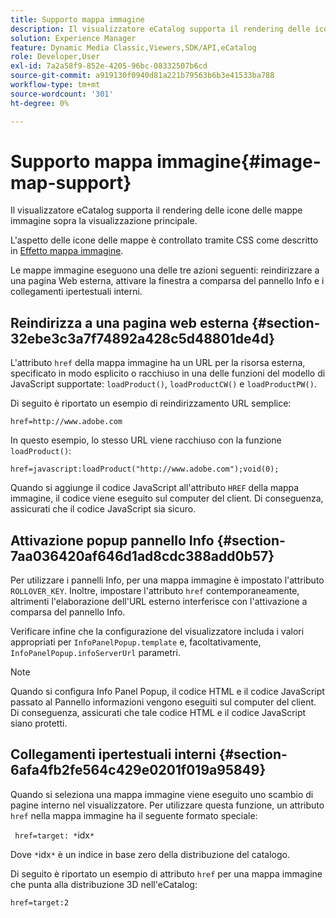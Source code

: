 ```yaml
---
title: Supporto mappa immagine
description: Il visualizzatore eCatalog supporta il rendering delle icone delle mappe immagine sopra la visualizzazione principale.
solution: Experience Manager
feature: Dynamic Media Classic,Viewers,SDK/API,eCatalog
role: Developer,User
exl-id: 7a2a58f9-852e-4205-96bc-08332507b6cd
source-git-commit: a919130f0940d81a221b79563b6b3e41533ba788
workflow-type: tm+mt
source-wordcount: '301'
ht-degree: 0%

---
```


# Supporto mappa immagine{#image-map-support}

Il visualizzatore eCatalog supporta il rendering delle icone delle mappe immagine sopra la visualizzazione principale.

L&#39;aspetto delle icone delle mappe è controllato tramite CSS come descritto in [Effetto mappa immagine](../../c-html5-s7-aem-asset-viewers/c-html5-20-ecatalog-viewer-about/c-html5-20-ecatalog-viewer-customizingviewer/r-html5-ecatalog-viewer-20-customize-imagemapeffect.md#reference-261df27d1ed145c882b26b88e33a0289).

Le mappe immagine eseguono una delle tre azioni seguenti: reindirizzare a una pagina Web esterna, attivare la finestra a comparsa del pannello Info e i collegamenti ipertestuali interni.

## Reindirizza a una pagina web esterna {#section-32ebe3c3a7f74892a428c5d48801de4d}

L&#39;attributo `href` della mappa immagine ha un URL per la risorsa esterna, specificato in modo esplicito o racchiuso in una delle funzioni del modello di JavaScript supportate: `loadProduct()`, `loadProductCW()` e `loadProductPW()`.

Di seguito è riportato un esempio di reindirizzamento URL semplice:

`href=http://www.adobe.com`

In questo esempio, lo stesso URL viene racchiuso con la funzione `loadProduct()`:

`href=javascript:loadProduct("http://www.adobe.com");void(0);`

Quando si aggiunge il codice JavaScript all&#39;attributo `HREF` della mappa immagine, il codice viene eseguito sul computer del client. Di conseguenza, assicurati che il codice JavaScript sia sicuro.

## Attivazione popup pannello Info {#section-7aa036420af646d1ad8cdc388add0b57}

Per utilizzare i pannelli Info, per una mappa immagine è impostato l&#39;attributo `ROLLOVER_KEY`. Inoltre, impostare l&#39;attributo `href` contemporaneamente, altrimenti l&#39;elaborazione dell&#39;URL esterno interferisce con l&#39;attivazione a comparsa del pannello Info.

Verificare infine che la configurazione del visualizzatore includa i valori appropriati per `InfoPanelPopup.template` e, facoltativamente, `InfoPanelPopup.infoServerUrl` parametri.

>[!NOTE]
>
>Quando si configura Info Panel Popup, il codice HTML e il codice JavaScript passato al Pannello informazioni vengono eseguiti sul computer del client. Di conseguenza, assicurati che tale codice HTML e il codice JavaScript siano protetti.

## Collegamenti ipertestuali interni {#section-6afa4fb2fe564c429e0201f019a95849}

Quando si seleziona una mappa immagine viene eseguito uno scambio di pagine interno nel visualizzatore. Per utilizzare questa funzione, un attributo `href` nella mappa immagine ha il seguente formato speciale:

` href=target: *`idx`*`

Dove `*`idx`*` è un indice in base zero della distribuzione del catalogo.

Di seguito è riportato un esempio di attributo `href` per una mappa immagine che punta alla distribuzione 3D nell&#39;eCatalog:

`href=target:2`
